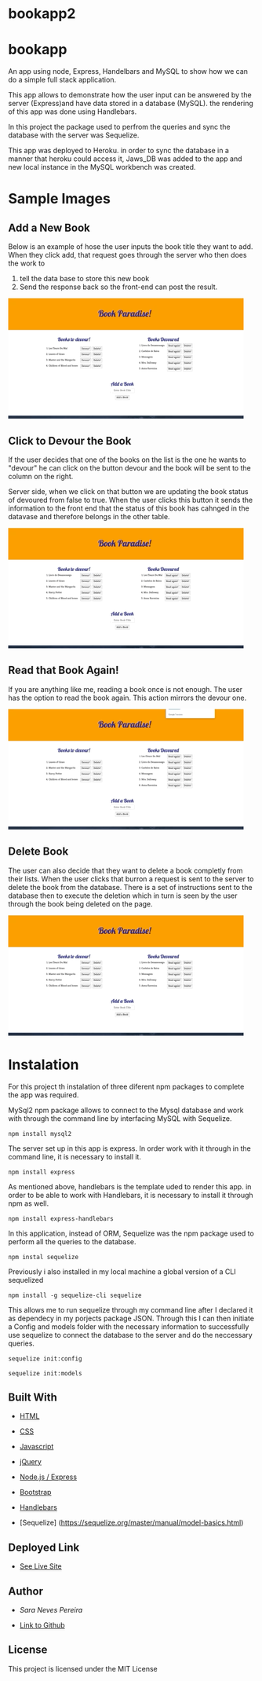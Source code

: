 # bookapp2

# bookapp

An app using node, Express, Handelbars and MySQL to show how we can do a simple full stack application. 

This app allows to demonstrate how the user input can be answered by the server (Express)and have data stored in a database (MySQL). the rendering of this app was done using 
Handlebars. 

In this project the package used to perfrom the queries and sync the database with the server was Sequelize. 

This app was deployed to Heroku. in order to sync the database in a manner that heroku could access it, Jaws_DB was added to the app and new local instance in the MySQL workbench was created. 

# Sample Images

## Add a New Book 

Below is an example of hose the user inputs the book title they want to add. When they click add, that request goes through the server who then does the work to 
1. tell the data base to store this new book
2. Send the response back so the front-end can post the result. 

![add](./public/assets/images/add.gif)

## Click to Devour the Book
If the user decides that one of the books on the list is the one he wants to "devour" he can click on the button devour and the book will be sent to the column on the right. 

Server side, when we click on that button we are updating the book status of devoured from false to true. When the user clicks this button it sends the information to the front end that the status of this book has cahnged in the datavase and therefore belongs in the other table. 

![Devour](./public/assets/images/devour.gif)


## Read that Book Again!
If you are anything like me, reading a book once is not enough. The user has the option to read the book again. This action mirrors the devour one. 

![Read-again](./public/assets/images/readAgain.gif)

## Delete Book

The user can also decide that they want to delete a book completly from their lists. When the user clicks that burron a request is sent to the server to delete the book from the database. There is a set of instructions sent to the database then to execute the deletion which in turn is seen by the user through the book being deleted on the page. 

![delete](./public/assets/images/Delete.gif)

# Instalation

For this project th instalation of three diferent npm packages to complete the app was required.

MySql2 npm package allows to connect to the Mysql database and work with through the command line by interfacing MySQL with Sequelize.

````
npm install mysql2
````
The server set up in this app is express. In order work with it through in the command line, it is necessary to install it. 

````
npm install express
````
As mentioned above, handlebars is the template uded to render this app. in order to be able to work with Handlebars, it is necessary to install it through npm as well. 

````
npm install express-handlebars
````

In this application, instead of ORM, Sequelize was the npm package used to perform all the queries to the database. 

```
npm instal sequelize
```

Previously i also installed in my local machine a global version of a CLI sequelized

```
npm install -g sequelize-cli sequelize
```
This allows me to run sequelize through my command line after I declared it as dependecy in my porjects package JSON. Through this I can then initiate a Config and models folder with the necessary information to successfully use sequelize to connect the database to the server and do the neccessary queries. 

````
sequelize init:config
````
````
sequelize init:models
````


## Built With

* [HTML](https://developer.mozilla.org/en-US/docs/Web/HTML)

* [CSS](https://developer.mozilla.org/en-US/docs/Web/CSS)

* [Javascript](https://developer.mozilla.org/en-US/docs/Web/JavaScript)

* [jQuery](https://developer.mozilla.org/en-US/docs/Glossary/jQuery)

* [Node.js / Express](https://developer.mozilla.org/en-US/docs/Learn/Server-side/Express_Nodejs)

* [Bootstrap](https://getbootstrap.com/docs/4.4/getting-started/introduction/)

* [Handlebars](https://handlebarsjs.com/guide/#what-is-handlebars)

* [Sequelize] (https://sequelize.org/master/manual/model-basics.html)

## Deployed Link
* [See Live Site](https://tranquil-sierra-07610.herokuapp.com/)

## Author
* *Sara Neves Pereira*

- [Link to Github](https://github.com/SaraNP-33)

## License
This project is licensed under the MIT License